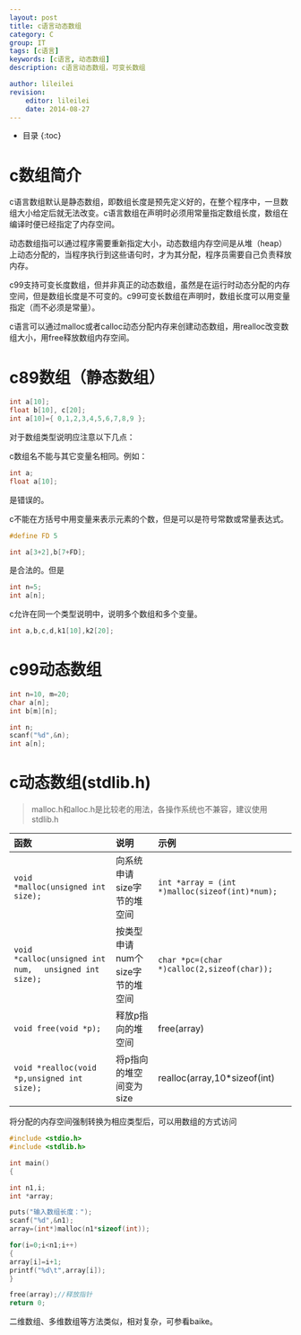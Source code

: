 ```yaml
---
layout: post
title: c语言动态数组
category: C
group: IT
tags: [c语言]
keywords: [c语言, 动态数组]
description: c语言动态数组，可变长数组

author: lileilei
revision:
    editor: lileilei
    date: 2014-08-27
---
```


* 目录
{:toc}

# c数组简介

c语言数组默认是静态数组，即数组长度是预先定义好的，在整个程序中，一旦数组大小给定后就无法改变。c语言数组在声明时必须用常量指定数组长度，数组在编译时便已经指定了内存空间。

动态数组指可以通过程序需要重新指定大小，动态数组内存空间是从堆（heap）上动态分配的，当程序执行到这些语句时，才为其分配，程序员需要自己负责释放内存。

c99支持可变长度数组，但并非真正的动态数组，虽然是在运行时动态分配的内存空间，但是数组长度是不可变的。c99可变长数组在声明时，数组长度可以用变量指定（而不必须是常量）。

c语言可以通过malloc或者calloc动态分配内存来创建动态数组，用realloc改变数组大小，用free释放数组内存空间。

# c89数组（静态数组）

~~~ c
int a[10];
float b[10], c[20];  
int a[10]={ 0,1,2,3,4,5,6,7,8,9 };
~~~

对于数组类型说明应注意以下几点：

c数组名不能与其它变量名相同。例如： 

~~~ c
int a;
float a[10];
~~~

是错误的。

c不能在方括号中用变量来表示元素的个数，但是可以是符号常数或常量表达式。

~~~ c
#define FD 5

int a[3+2],b[7+FD];
~~~

是合法的。但是

~~~ c
int n=5;
int a[n];
~~~

c允许在同一个类型说明中，说明多个数组和多个变量。

~~~ c
int a,b,c,d,k1[10],k2[20];
~~~


# c99动态数组

~~~ c
int n=10, m=20;
char a[n];
int b[m][n];
~~~

~~~ c
int n;
scanf("%d",&n);
int a[n]; 
~~~

# c动态数组(stdlib.h)

> malloc.h和alloc.h是比较老的用法，各操作系统也不兼容，建议使用stdlib.h

|函数|说明|示例|
|:---|:---|:---|
|`void *malloc(unsigned int size);`|向系统申请size字节的堆空间|`int *array = (int *)malloc(sizeof(int)*num);`|
|`void *calloc(unsigned int num, 　unsigned int size);`|按类型申请num个size字节的堆空间|`char *pc=(char *)calloc(2,sizeof(char));`|
|`void free(void *p);`|释放p指向的堆空间|free(array)|
|`void *realloc(void *p,unsigned int 　size);`|将p指向的堆空间变为size|realloc(array,10*sizeof(int)| 

将分配的内存空间强制转换为相应类型后，可以用数组的方式访问

~~~ c
#include <stdio.h>
#include <stdlib.h>

int main()
{

int n1,i;
int *array;

puts("输入数组长度：");
scanf("%d",&n1);
array=(int*)malloc(n1*sizeof(int));

for(i=0;i<n1;i++)
{
array[i]=i+1;
printf("%d\t",array[i]);
}

free(array);//释放指针
return 0;
~~~

二维数组、多维数组等方法类似，相对复杂，可参看baike。

